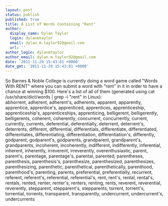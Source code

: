 ```yaml
---
layout: post
status: publish
published: true
title: A List of Words Containing "Rent"
author:
  display_name: Dylan Taylor
  login: dylanmtaylor
  email: dylan.m.taylor92@gmail.com
  url: ''
author_login: dylanmtaylor
author_email: dylan.m.taylor92@gmail.com
date: '2011-11-29 15:43:01 +0000'
date_gmt: '2011-11-29 15:43:01 +0000'
---
```

<p>So Barnes & Noble College is currently doing a word game called "Words With RENT" where you can submit a word with "rent" in it in order to have a chance at winning $100. Here's a list of all of them (generated using cat /usr/share/dict/words | grep -i "rent" in Linux):<br />
abhorrent, adherent, adherent's, adherents, apparent, apparently, apprentice, apprentice's, apprenticed, apprentices, apprenticeship, apprenticeship's, apprenticeships, apprenticing, belligerent, belligerently, belligerents, coherent, coherently, concurrent, concurrently, current, currently, currents, deferential, deferentially, deterrent, deterrent's, deterrents, different, differential, differentials, differentiate, differentiated, differentiates, differentiating, differentiation, differentiation's, differently, godparent, godparent's, godparents, grandparent, grandparent's, grandparents, incoherent, incoherently, indifferent, indifferently, inferential, inherent, inherently, irreverent, irreverently, overenthusiastic, parent, parent's, parentage, parentage's, parental, parented, parentheses, parenthesis, parenthesis's, parenthesize, parenthesized, parenthesizes, parenthesizing, parenthetic, parenthetical, parenthetically, parenthood, parenthood's, parenting, parents, preferential, preferentially, recurrent, referent, referent's, referential, referential's, rent, rent's, rental, rental's, rentals, rented, renter, renter's, renters, renting, rents, reverent, reverential, reverently, stepparent, stepparent's, stepparents, torrent, torrent's, torrential, torrents, transparent, transparently, undercurrent, undercurrent's, undercurrents</p>
